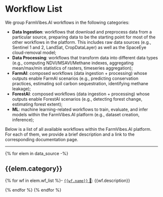 # Workflow List

We group FarmVibes.AI workflows in the following categories:

- **Data Ingestion**: workflows that download and preprocess data from a particular source, preparing data to be the starting point for most of the other workflows in the platform.
This includes raw data sources (e.g., Sentinel 1 and 2, LandSat, CropDataLayer) as well as the SpaceEye cloud-removal model;
- **Data Processing**: workflows that transform data into different data types (e.g., computing NDVI/MSAVI/Methane indexes, aggregating mean/max/min statistics of rasters, timeseries aggregation);
- **FarmAI**:  composed workflows (data ingestion + processing) whose outputs enable FarmAI scenarios (e.g., predicting conservation practices, estimating soil carbon sequestration, identifying methane leakage);
- **ForestAI**: composed workflows (data ingestion + processing) whose outputs enable ForestAI scenarios (e.g., detecting forest change, estimating forest extent);
- **ML**: machine learning-related workflows to train, evaluate, and infer models within the FarmVibes.AI platform (e.g., dataset creation, inference);

Below is a list of all available workflows within the FarmVibes.AI platform. For each of them, we provide a brief description and a link to the corresponding documentation page.

---------

{% for elem in data_source -%}

## {{elem.category}}

{% for wf in elem.wf_list %}- [`{{wf.name}}` 📄]({{wf.markdown_link}}): {{wf.description}}

{% endfor %}
{% endfor %}
